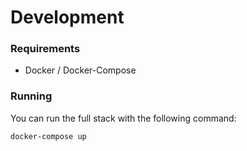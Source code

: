 # Development

### Requirements

- Docker / Docker-Compose

### Running

You can run the full stack with the following command:

```
docker-compose up
```

